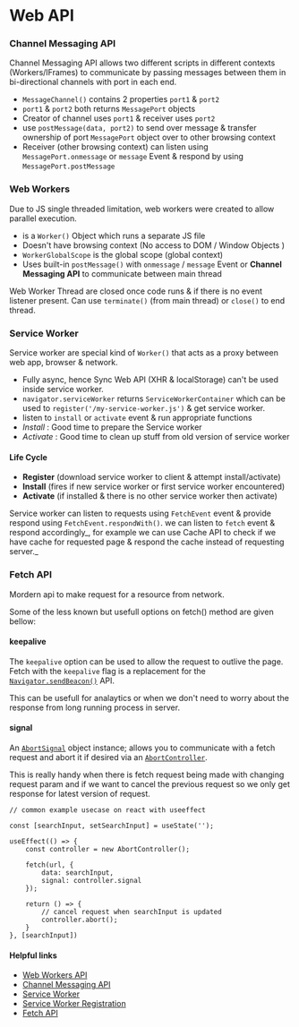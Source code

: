 # Web API

### Channel Messaging API

Channel Messaging API allows two different scripts in different contexts (Workers/IFrames) to communicate by passing messages between them in bi-directional channels with port in each end. &#x20;

* `MessageChannel()` contains 2 properties `port1` & `port2`&#x20;
* `port1` & `port2` both returns `MessagePort` objects
* Creator of channel uses `port1` & receiver uses `port2`&#x20;
* use `postMessage(data, port2)`  to send over message & transfer ownership of port `MessagePort` object over to other browsing context
* Receiver (other browsing context) can listen using `MessagePort.onmessage` or `message` Event & respond by using `MessagePort.postMessage`&#x20;



### Web Workers

Due to JS single threaded limitation, web workers were created to allow parallel execution.&#x20;

* is a `Worker()` Object which runs a separate JS file
* Doesn't have browsing context (No access to DOM / Window Objects )
* `WorkerGlobalScope` is the global scope (global context)
* Uses built-in `postMessage()` with `onmessage` / `message` Event  or **Channel Messaging API** to communicate between main thread&#x20;

Web Worker Thread are closed once code runs & if there is no event listener present. Can use `terminate()` (from main thread) or `close()` to end thread.



### Service Worker

Service worker are special kind of `Worker()` that acts as a proxy between web app, browser & network.&#x20;

* Fully async, hence Sync Web API (XHR & localStorage) can't be used inside service worker.&#x20;
* `navigator.serviceWorker` returns `ServiceWorkerContainer` which can be used to `register('/my-service-worker.js')`  &  get service worker.&#x20;
* listen to `install` or `activate` event & run appropriate functions
* _Install_ : Good time to prepare the Service worker&#x20;
* _Activate_ : Good time to clean up stuff from old version of service worker

#### Life Cycle&#x20;

* **Register** (download service worker to client & attempt install/activate)
* **Install** (fires if new service worker or first service worker encountered)
* **Activate** (if installed & there is no other service worker then activate)

Service worker can listen to requests using `FetchEvent` event & provide respond using `FetchEvent.respondWith()`. we can listen to `fetch` event & respond accordingly_, for example we can use Cache API to check if we have cache for requested page & respond the cache instead of requesting server._&#x20;

### Fetch API

Mordern api to make request for a resource from network.

Some of the less known but usefull options on fetch() method are given bellow:

#### keepalive

The `keepalive` option can be used to allow the request to outlive the page. Fetch with the `keepalive` flag is a replacement for the [`Navigator.sendBeacon()`](https://developer.mozilla.org/en-US/docs/Web/API/Navigator/sendBeacon) API.&#x20;

This can be usefull for analaytics or when we don't need to worry about the response from long running process in server.

#### signal

An [`AbortSignal`](https://developer.mozilla.org/en-US/docs/Web/API/AbortSignal) object instance; allows you to communicate with a fetch request and abort it if desired via an [`AbortController`](https://developer.mozilla.org/en-US/docs/Web/API/AbortController).

This is really handy when there is fetch request being made with changing request param and if we want to cancel the previous request so we only get response for latest version of request.

```
// common example usecase on react with useeffect

const [searchInput, setSearchInput] = useState('');

useEffect(() => {
    const controller = new AbortController();
    
    fetch(url, {
        data: searchInput,
        signal: controller.signal
    });
    
    return () => {
        // cancel request when searchInput is updated
        controller.abort();
    }
}, [searchInput])
```





#### Helpful links

* [Web Workers API](https://developer.mozilla.org/en-US/docs/Web/API/Web\_Workers\_API)
* [Channel Messaging API](https://developer.mozilla.org/en-US/docs/Web/API/Channel\_Messaging\_API)
* [Service Worker](https://developer.mozilla.org/en-US/docs/Web/API/Service\_Worker\_API)&#x20;
* [Service Worker Registration](https://developer.mozilla.org/en-US/docs/Web/API/ServiceWorkerRegistration)
* [Fetch API](https://developer.mozilla.org/en-US/docs/Web/API/Fetch\_API)
